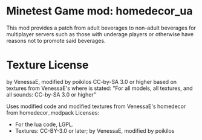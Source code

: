 Minetest Game mod: homedecor_ua
===============================
This mod provides a patch from adult beverages to non-adult beverages for multiplayer servers such as those with underage players or otherwise have reasons not to promote said beverages.


# Texture License
by VenessaE, modified by poikilos
CC-by-SA 3.0 or higher
based on textures from VenessaE's where is stated: "For all models, all textures, and all sounds:  CC-by-SA 3.0 or higher"


Uses modified code and modified textures from VenessaE's homedecor from homedecor_modpack
Licenses: 
* For the lua code, LGPL.
* Textures: CC-BY-3.0 or later; by VenessaE, modified by poikilos

